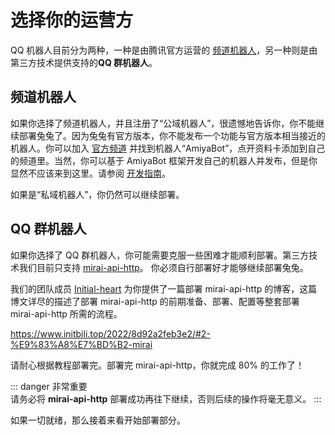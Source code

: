 # 选择你的运营方

QQ 机器人目前分为两种，一种是由腾讯官方运营的 [频道机器人](https://bot.q.qq.com/wiki)，另一种则是由第三方技术提供支持的**QQ 群机器人**。

## 频道机器人

如果你选择了频道机器人，并且注册了“公域机器人”，很遗憾地告诉你，你不能继续部署兔兔了。因为兔兔有官方版本，你不能发布一个功能与官方版本相当接近的机器人。你可以加入
[官方频道](https://qun.qq.com/qqweb/qunpro/share?_wv=3&_wwv=128&appChannel=share&inviteCode=1W4sJux&appChannel=share&businessType=9&from=181074&biz=ka&shareSource=5)
并找到机器人“AmiyaBot”，点开资料卡添加到自己的频道里。当然，你可以基于 AmiyaBot 框架开发自己的机器人并发布，但是你显然不应该来到这里。请参阅 [开发指南](https://www.amiyabot.com/develop/basic/)。

如果是“私域机器人”，你仍然可以继续部署。

## QQ 群机器人

如果你选择了 QQ 群机器人，你可能需要克服一些困难才能顺利部署。第三方技术我们目前只支持 [mirai-api-http](https://github.com/project-mirai/mirai-api-http)。
你必须自行部署好才能够继续部署兔兔。

我们的团队成员 [Initial-heart](https://github.com/Initial-heart-1) 为你提供了一篇部署 mirai-api-http 的博客，这篇博文详尽的描述了部署 mirai-api-http 的前期准备、部署、配置等整套部署 mirai-api-http 所需的流程。

https://www.initbili.top/2022/8d92a2feb3e2/#2-%E9%83%A8%E7%BD%B2-mirai

请耐心根据教程部署完。部署完 mirai-api-http，你就完成 80% 的工作了！

::: danger 非常重要<br>
请务必将 **mirai-api-http** 部署成功再往下继续，否则后续的操作将毫无意义。
:::

如果一切就绪，那么接着来看开始部署部分。

